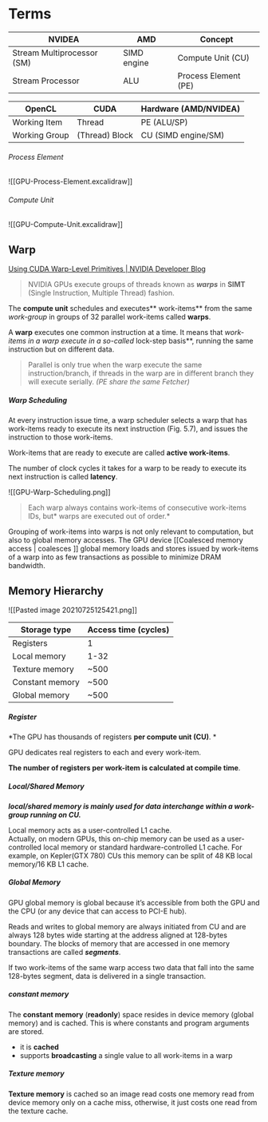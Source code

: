 # Terms

| NVIDEA                     | AMD         |      Concept                |
| -------------------------- | ----------- | -------------------- |
| Stream Multiprocessor (SM) | SIMD engine | Compute Unit (CU)    |
| Stream Processor           | ALU         | Process Element (PE) |

| OpenCL        | CUDA           | Hardware (AMD/NVIDEA) |
| ------------- | -------------- | --------------------- |
| Working Item  | Thread         | PE (ALU/SP)           |
| Working Group | (Thread) Block | CU (SIMD engine/SM)   |


######  Process Element

![[GPU-Process-Element.excalidraw]]

###### Compute Unit

![[GPU-Compute-Unit.excalidraw]]

## Warp 

[Using CUDA Warp-Level Primitives | NVIDIA Developer Blog](https://developer.nvidia.com/blog/using-cuda-warp-level-primitives/)

> NVIDIA GPUs execute groups of threads known as **_warps_** in **SIMT** (Single Instruction, Multiple Thread) fashion.

The **compute unit** schedules and executes** work-items** from the same *work-group* in groups of 32 parallel work-items called **warps**.

A **warp** executes one common instruction at a time. It means that *work-items *in a warp execute in a so-called** lock-step basis**, running the same instruction but on different data.

> Parallel is only true when the warp execute the same instruction/branch, if threads in the warp are in different branch they will execute serially. 
> *(PE share the same Fetcher)*

##### Warp Scheduling
At every instruction issue time, a warp scheduler selects a warp that has work-items ready to execute its next instruction (Fig. 5.7), and issues the instruction to those  work-items.

Work-items that are ready to execute are called **active work-items**. 

The number of clock cycles it takes for a warp to be ready to execute its next instruction is called **latency**.

![[GPU-Warp-Scheduling.png]]
> Each warp always contains work-items of consecutive work-items IDs, but* warps are executed out of order.*

Grouping of work-items into warps is not only relevant to computation, but also to global memory accesses. The GPU device [[Coalesced memory access | coalesces ]] global memory loads and stores issued by work-items of a warp into as few transactions as possible to minimize DRAM bandwidth.

## Memory Hierarchy

![[Pasted image 20210725125421.png]]

| Storage type    | Access time (cycles) |
| --------------- | -------------------- |
| Registers       | 1                    |
| Local memory    | 1-32                 |
| Texture memory  | ~500                 |
| Constant memory | ~500                 |
| Global memory   | ~500                 |

##### Register

*The GPU has thousands of registers **per compute unit (CU)**. *

GPU dedicates real registers to each and every work-item. 

**The number of registers per work-item is calculated at compile time**.


##### Local/Shared Memory

***local/shared memory is mainly  used for data interchange within a work-group running on CU.***

Local memory acts as a user-controlled L1 cache.  
	Actually, on modern GPUs, this on-chip memory can be used as a user-controlled local memory or standard hardware-controlled L1 cache. For example, on Kepler(GTX 780) CUs this memory can be split of 48 KB local memory/16 KB L1 cache.
	
##### Global Memory
GPU global memory is global because it’s accessible from both the GPU and the CPU (or any device that can access to PCI-E hub).

Reads and writes to global memory are always initiated from CU and are always 128 bytes wide starting at the address aligned at 128-bytes boundary. The blocks of memory that are accessed in one memory transactions are called ***segments***.

If two work-items of the same warp access two data that fall into the same 128-bytes segment, data is delivered in a single transaction.


#####    constant memory

The **constant memory** (**readonly**) space resides in device memory (global memory) and is cached. This is where constants and program arguments are stored.
-    it is **cached**
-    supports **broadcasting** a single value to all work-items in a warp

##### Texture memory

**Texture memory** is cached so an image read costs one memory read from device memory only on a cache miss, otherwise, it just costs one read from the texture cache.



